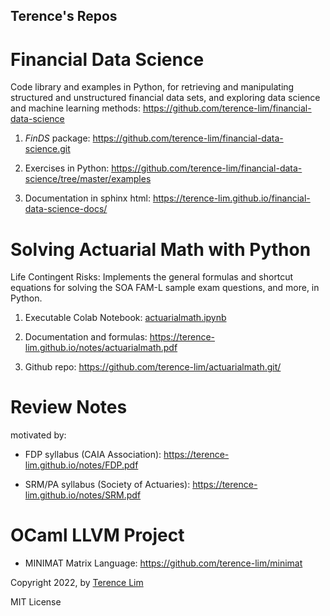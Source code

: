 ## Terence's Repos

# Financial Data Science

Code library and examples in Python, for retrieving and manipulating structured and unstructured financial data sets, and exploring data science and machine learning methods: <https://github.com/terence-lim/financial-data-science>

1. *FinDS* package: <https://github.com/terence-lim/financial-data-science.git>

2. Exercises in Python: <https://github.com/terence-lim/financial-data-science/tree/master/examples>

3. Documentation in sphinx html: <https://terence-lim.github.io/financial-data-science-docs/>

# Solving Actuarial Math with Python

Life Contingent Risks: Implements the general formulas and shortcut equations for solving the SOA FAM-L sample exam questions, and more, in Python.

1. Executable Colab Notebook: [actuarialmath.ipynb](https://colab.research.google.com/drive/1qguTCMQSk0m273IHApXA7IpUJwSoKEb-?usp=sharing)

2. Documentation and formulas: https://terence-lim.github.io/notes/actuarialmath.pdf

3. Github repo: https://github.com/terence-lim/actuarialmath.git/

# Review Notes

motivated by:

- FDP syllabus (CAIA Association): <https://terence-lim.github.io/notes/FDP.pdf>

- SRM/PA syllabus (Society of Actuaries): <https://terence-lim.github.io/notes/SRM.pdf>

# OCaml LLVM Project

- MINIMAT Matrix Language: <https://github.com/terence-lim/minimat>

Copyright 2022, by [Terence Lim](https://www.linkedin.com/in/terencelim)

MIT License
